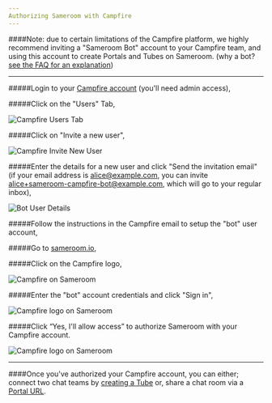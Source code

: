 ```yaml
---
Authorizing Sameroom with Campfire
---
```


####Note: due to certain limitations of the Campfire platform, we highly recommend inviting a "Sameroom Bot" account to your Campfire team, and using this account to create Portals and Tubes on Sameroom. (why a bot? <a href="https://sameroom.io/faq#campfire" target="_blank">see the FAQ for an explanation</a>)

---

#####Login to your <a href="https://launchpad.37signals.com/campfire/signin" target="_blank">Campfire account</a> (you'll need admin access),

#####Click on the "Users" Tab,

![Campfire Users Tab](https://in.kato.im/3d498a8671674ed2f51ec246a6163b2ca4e372a3193bd63c26b7df46b3936c8f/Campfire_User_Tab%20copy.png)

#####Click on "Invite a new user",

![Campfire Invite New User](https://in.kato.im/adfcd5c5becfa666c6cf186c3b70222a60d2b10116963caed317273741827ca/Campfire_Invite_New_User%20copy.png)


#####Enter the details for a new user and click "Send the invitation email" (if your email address is alice@example.com, you can invite alice+sameroom-campfire-bot@example.com, which will go to your regular inbox),

![Bot User Details](https://in.kato.im/78e222340221c30dcb0a2f2544052817eff953a425f5f3ac7b1d4fec020025/Campfire%20Invite%20New%20User%202%20copy.png)


#####Follow the instructions in the Campfire email to setup the "bot" user account,

#####Go to <a href="https://sameroom.io" target="_blank">sameroom.io</a>,

#####Click on the Campfire logo,

![Campfire on Sameroom](https://in.kato.im/b450e18e6de4847cc19396187d655a94b4a7bb5f6c417d0f7ba124d942f6738d/Sameroom-Select-Platform-_0001_Campfire.png)


#####Enter the "bot" account credentials and click "Sign in",

![Campfire logo on Sameroom](https://in.kato.im/ea3ee090c3ecaad0f7d98dfdb24ed20e5a89238a140febb8aefd2e7b21478f/Sameroom%20Login%20to%20Campfire.png)


#####Click “Yes, I'll allow access” to authorize Sameroom with your Campfire account.

![Campfire logo on Sameroom](https://in.kato.im/c2a45e48a70f8dd417fea123f11a175cbbc5afa2cefa369f7f143a4a4b89a72a/Sameroom%20Authorize%20Campfire.png)


---

####Once you've authorized your Campfire account, you can either; connect two chat teams by [creating a Tube](/getting-started/en/tubes-portals/tubes) or, share a chat room via a [Portal URL](/getting-started/en/tubes-portals/portals).
